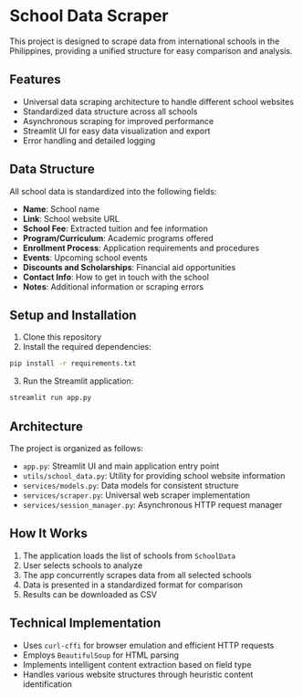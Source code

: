# School Data Scraper

This project is designed to scrape data from international schools in the Philippines, providing a unified structure for easy comparison and analysis.

## Features

- Universal data scraping architecture to handle different school websites
- Standardized data structure across all schools
- Asynchronous scraping for improved performance
- Streamlit UI for easy data visualization and export
- Error handling and detailed logging

## Data Structure

All school data is standardized into the following fields:

- **Name**: School name
- **Link**: School website URL
- **School Fee**: Extracted tuition and fee information
- **Program/Curriculum**: Academic programs offered
- **Enrollment Process**: Application requirements and procedures
- **Events**: Upcoming school events
- **Discounts and Scholarships**: Financial aid opportunities
- **Contact Info**: How to get in touch with the school
- **Notes**: Additional information or scraping errors

## Setup and Installation

1. Clone this repository
2. Install the required dependencies:

```bash
pip install -r requirements.txt
```

3. Run the Streamlit application:

```bash
streamlit run app.py
```

## Architecture

The project is organized as follows:

- `app.py`: Streamlit UI and main application entry point
- `utils/school_data.py`: Utility for providing school website information
- `services/models.py`: Data models for consistent structure
- `services/scraper.py`: Universal web scraper implementation
- `services/session_manager.py`: Asynchronous HTTP request manager

## How It Works

1. The application loads the list of schools from `SchoolData`
2. User selects schools to analyze
3. The app concurrently scrapes data from all selected schools
4. Data is presented in a standardized format for comparison
5. Results can be downloaded as CSV

## Technical Implementation

- Uses `curl-cffi` for browser emulation and efficient HTTP requests
- Employs `BeautifulSoup` for HTML parsing
- Implements intelligent content extraction based on field type
- Handles various website structures through heuristic content identification 
